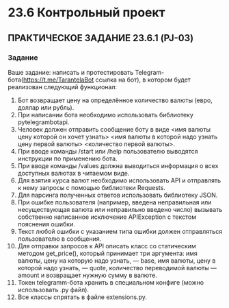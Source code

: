 # 23.6 Контрольный проект
## ПРАКТИЧЕСКОЕ ЗАДАНИЕ 23.6.1 (PJ-03)
### Задание
Ваше задание: написать и протестировать Telegram-бота(https://t.me/TarantelaBot ссылка на бот), в котором будет реализован следующий функционал:
1. Бот возвращает цену на определённое количество валюты (евро, доллар или рубль).
2. При написании бота необходимо использовать библиотеку pytelegrambotapi.
3. Человек должен отправить сообщение боту в виде <имя валюты цену которой он хочет узнать> 
<имя валюты в которой надо узнать цену первой валюты> <количество первой валюты>.
4. При вводе команды /start или /help пользователю выводятся инструкции по применению бота.
5. При вводе команды /values должна выводиться информация о всех доступных валютах в читаемом виде.
6. Для взятия курса валют необходимо использовать API и отправлять к нему запросы с помощью библиотеки Requests.
7. Для парсинга полученных ответов использовать библиотеку JSON.
8. При ошибке пользователя (например, введена неправильная или несуществующая валюта или неправильно введено число) 
вызывать собственно написанное исключение APIException с текстом пояснения ошибки. 
9. Текст любой ошибки с указанием типа ошибки должен отправляться пользователю в сообщения. 
10. Для отправки запросов к API описать класс со статическим методом get_price(), 
который принимает три аргумента: имя валюты, цену на которую надо узнать, — base, имя валюты, 
цену в которой надо узнать, — quote, количество переводимой валюты — amount и возвращает нужную сумму в валюте.
11. Токен telegramm-бота хранить в специальном конфиге (можно использовать .py файл).
12. Все классы спрятать в файле extensions.py.